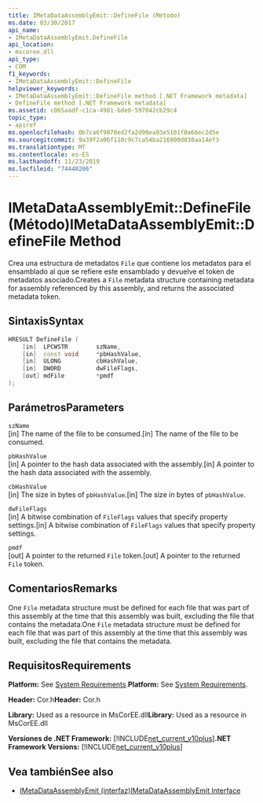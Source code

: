 ```yaml
---
title: IMetaDataAssemblyEmit::DefineFile (Método)
ms.date: 03/30/2017
api_name:
- IMetaDataAssemblyEmit.DefineFile
api_location:
- mscoree.dll
api_type:
- COM
f1_keywords:
- IMetaDataAssemblyEmit::DefineFile
helpviewer_keywords:
- IMetaDataAssemblyEmit::DefineFile method [.NET Framework metadata]
- DefineFile method [.NET Framework metadata]
ms.assetid: c065aadf-c1ca-4981-bde6-597042cb29c4
topic_type:
- apiref
ms.openlocfilehash: 0b7ca6f9878ed2fa2d90ea93e5101f0a66ec2d5e
ms.sourcegitcommit: 9a39f2a06f110c9c7ca54ba216900d038aa14ef3
ms.translationtype: MT
ms.contentlocale: es-ES
ms.lasthandoff: 11/23/2019
ms.locfileid: "74440206"
---
```

# <a name="imetadataassemblyemitdefinefile-method"></a><span data-ttu-id="49331-102">IMetaDataAssemblyEmit::DefineFile (Método)</span><span class="sxs-lookup"><span data-stu-id="49331-102">IMetaDataAssemblyEmit::DefineFile Method</span></span>
<span data-ttu-id="49331-103">Crea una estructura de metadatos `File` que contiene los metadatos para el ensamblado al que se refiere este ensamblado y devuelve el token de metadatos asociado.</span><span class="sxs-lookup"><span data-stu-id="49331-103">Creates a `File` metadata structure containing metadata for assembly referenced by this assembly, and returns the associated metadata token.</span></span>  
  
## <a name="syntax"></a><span data-ttu-id="49331-104">Sintaxis</span><span class="sxs-lookup"><span data-stu-id="49331-104">Syntax</span></span>  
  
```cpp  
HRESULT DefineFile (  
    [in]  LPCWSTR        szName,   
    [in]  const void     *pbHashValue,   
    [in]  ULONG          cbHashValue,  
    [in]  DWORD          dwFileFlags,  
    [out] mdFile         *pmdf  
);  
```  
  
## <a name="parameters"></a><span data-ttu-id="49331-105">Parámetros</span><span class="sxs-lookup"><span data-stu-id="49331-105">Parameters</span></span>  
 `szName`  
 <span data-ttu-id="49331-106">[in] The name of the file to be consumed.</span><span class="sxs-lookup"><span data-stu-id="49331-106">[in] The name of the file to be consumed.</span></span>  
  
 `pbHashValue`  
 <span data-ttu-id="49331-107">[in] A pointer to the hash data associated with the assembly.</span><span class="sxs-lookup"><span data-stu-id="49331-107">[in] A pointer to the hash data associated with the assembly.</span></span>  
  
 `cbHashValue`  
 <span data-ttu-id="49331-108">[in] The size in bytes of `pbHashValue`.</span><span class="sxs-lookup"><span data-stu-id="49331-108">[in] The size in bytes of `pbHashValue`.</span></span>  
  
 `dwFileFlags`  
 <span data-ttu-id="49331-109">[in] A bitwise combination of `FileFlags` values that specify property settings.</span><span class="sxs-lookup"><span data-stu-id="49331-109">[in] A bitwise combination of `FileFlags` values that specify property settings.</span></span>  
  
 `pmdf`  
 <span data-ttu-id="49331-110">[out] A pointer to the returned `File` token.</span><span class="sxs-lookup"><span data-stu-id="49331-110">[out] A pointer to the returned `File` token.</span></span>  
  
## <a name="remarks"></a><span data-ttu-id="49331-111">Comentarios</span><span class="sxs-lookup"><span data-stu-id="49331-111">Remarks</span></span>  
 <span data-ttu-id="49331-112">One `File` metadata structure must be defined for each file that was part of this assembly at the time that this assembly was built, excluding the file that contains the metadata.</span><span class="sxs-lookup"><span data-stu-id="49331-112">One `File` metadata structure must be defined for each file that was part of this assembly at the time that this assembly was built, excluding the file that contains the metadata.</span></span>  
  
## <a name="requirements"></a><span data-ttu-id="49331-113">Requisitos</span><span class="sxs-lookup"><span data-stu-id="49331-113">Requirements</span></span>  
 <span data-ttu-id="49331-114">**Platform:** See [System Requirements](../../../../docs/framework/get-started/system-requirements.md).</span><span class="sxs-lookup"><span data-stu-id="49331-114">**Platform:** See [System Requirements](../../../../docs/framework/get-started/system-requirements.md).</span></span>  
  
 <span data-ttu-id="49331-115">**Header:** Cor.h</span><span class="sxs-lookup"><span data-stu-id="49331-115">**Header:** Cor.h</span></span>  
  
 <span data-ttu-id="49331-116">**Library:** Used as a resource in MsCorEE.dll</span><span class="sxs-lookup"><span data-stu-id="49331-116">**Library:** Used as a resource in MsCorEE.dll</span></span>  
  
 <span data-ttu-id="49331-117">**Versiones de .NET Framework:** [!INCLUDE[net_current_v10plus](../../../../includes/net-current-v10plus-md.md)]</span><span class="sxs-lookup"><span data-stu-id="49331-117">**.NET Framework Versions:** [!INCLUDE[net_current_v10plus](../../../../includes/net-current-v10plus-md.md)]</span></span>  
  
## <a name="see-also"></a><span data-ttu-id="49331-118">Vea también</span><span class="sxs-lookup"><span data-stu-id="49331-118">See also</span></span>

- [<span data-ttu-id="49331-119">IMetaDataAssemblyEmit (interfaz)</span><span class="sxs-lookup"><span data-stu-id="49331-119">IMetaDataAssemblyEmit Interface</span></span>](../../../../docs/framework/unmanaged-api/metadata/imetadataassemblyemit-interface.md)
